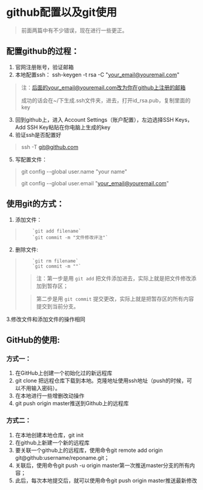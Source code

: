 # github配置以及git使用 #

> 前面两篇中有不少错误，现在进行一些更正。


## 配置github的过程： ##

1. 官网注册账号，验证邮箱
2. 本地配置ssh： ssh-keygen -t rsa -C "your_email@youremail.com"
 >
 > 注：后面的your_email@youremail.com改为你在github上注册的邮箱
 >
 >成功的话会在~/下生成.ssh文件夹，进去，打开id_rsa.pub，复制里面的key
 >
3. 回到github上，进入 Account Settings（账户配置），左边选择SSH Keys，Add SSH Key粘贴在你电脑上生成的key
4. 验证ssh是否配置好
 > ssh -T git@github.com
5. 写配置文件：
 >
 > git config --global user.name "your name"
 >
 > git config --global user.email "your_email@youremail.com"
 >


## 使用git的方式： ##

1. 添加文件：
>         `git add filename`
>         `git commit -m "文件修改评注"`
2. 删除文件:
>         `git rm filename`
>         `git commit -m ""`
>
>> 注：第一步是用 `git add` 把文件添加进去，实际上就是把文件修改添加到暂存区；
>
>> 第二步是用 `git commit` 提交更改，实际上就是把暂存区的所有内容提交到当前分支。
>
3.修改文件和添加文件的操作相同



## GitHub的使用:  ##

### 方式一： ###
1. 在GitHub上创建一个初始化过的新远程库
2. git clone 把远程仓库下载到本地。克隆地址使用ssh地址（push的时候，可以不用输入密码）。
3. 在本地进行一些增删改动操作
4. git push origin master推送到Github上的远程库

### 方式二： ###
1. 在本地创建本地仓库，git init
2. 在github上新建一个新的远程库
3. 要关联一个github上的远程库，使用命令git remote add origin git@github:username/reponame.git；
4. 关联后，使用命令git push -u origin master第一次推送master分支的所有内容；
5. 此后，每次本地提交后，就可以使用命令git push origin master推送最新修改
